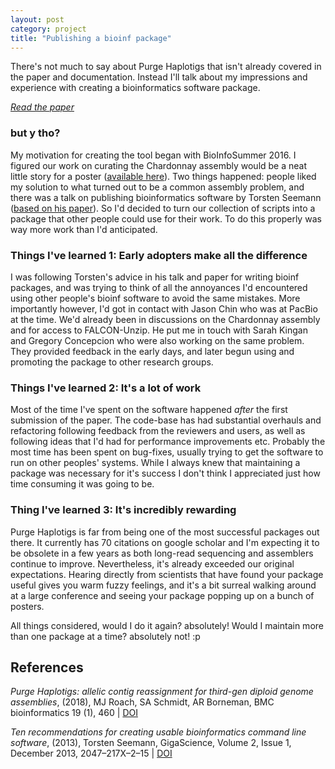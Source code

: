 ```yaml
---
layout: post
category: project
title: "Publishing a bioinf package"
---
```


There's not much to say about Purge Haplotigs that isn't already covered in the paper and documentation.
Instead I'll talk about my impressions and experience with creating a bioinformatics software package.

[_Read the paper_](https://doi.org/10.1186/s12859-018-2485-7)

### but y tho?

My motivation for creating the tool began with BioInfoSummer 2016.
I figured our work on curating the Chardonnay assembly would be a neat little story for a poster ([available here](docs/Roach-Bioinfosummer-2016.pdf)).
Two things happened: people liked my solution to what turned out to be a common assembly problem,
and there was a talk on publishing bioinformatics software by Torsten Seemann ([based on his paper](https://doi.org/10.1186/2047-217X-2-15)).
So I'd decided to turn our collection of scripts into a package that other people could use for their work.
To do this properly was way more work than I'd anticipated.

### Things I've learned 1: Early adopters make all the difference

I was following Torsten's advice in his talk and paper for writing bioinf packages,
and was trying to think of all the annoyances I'd encountered using other people's bioinf software to avoid the same mistakes.
More importantly however, I'd got in contact with Jason Chin who was at PacBio at the time.
We'd already been in discussions on the Chardonnay assembly and for access to FALCON-Unzip.
He put me in touch with Sarah Kingan and Gregory Concepcion who were also working on the same problem.
They provided feedback in the early days, and later begun using and promoting the package to other research groups.

### Things I've learned 2: It's a lot of work

Most of the time I've spent on the software happened _after_ the first submission of the paper.
The code-base has had substantial overhauls and refactoring following feedback from the reviewers and users,
as well as following ideas that I'd had for performance improvements etc.
Probably the most time has been spent on bug-fixes, usually trying to get the software to run on other peoples' systems.
While I always knew that maintaining a package was necessary for it's success I don't think I appreciated just how time consuming it was going to be.

### Thing I've learned 3: It's incredibly rewarding

Purge Haplotigs is far from being one of the most successful packages out there.
It currently has 70 citations on google scholar 
and I'm expecting it to be obsolete in a few years as both long-read sequencing and assemblers continue to improve.
Nevertheless, it's already exceeded our original expectations.
Hearing directly from scientists that have found your package useful gives you warm fuzzy feelings,
and it's a bit surreal walking around at a large conference and seeing your package popping up on a bunch of posters.

All things considered, would I do it again? absolutely!
Would I maintain more than one package at a time? absolutely not! :p

## References

_Purge Haplotigs: allelic contig reassignment for third-gen diploid genome assemblies_,
(2018),
MJ Roach, SA Schmidt, AR Borneman,
BMC bioinformatics 19 (1), 460 |
[DOI](https://doi.org/10.1186/s12859-018-2485-7)

_Ten recommendations for creating usable bioinformatics command line software_,
(2013),
Torsten Seemann,
GigaScience, Volume 2, Issue 1, December 2013, 2047–217X–2–15 | [DOI](https://doi.org/10.1186/2047-217X-2-15)


